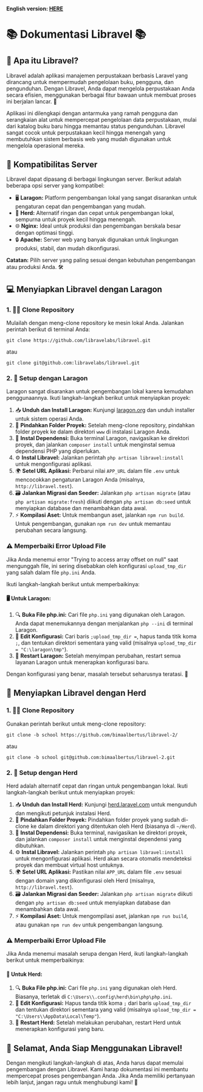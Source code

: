 #### **English version:** [HERE](https://github.com/libravelabs/libravel/blob/main/README.md)

📚 Dokumentasi Libravel 📚
==========================

🧐 Apa itu Libravel?
--------------------

Libravel adalah aplikasi manajemen perpustakaan berbasis Laravel yang dirancang untuk mempermudah pengelolaan buku, pengguna, dan pengunduhan. Dengan Libravel, Anda dapat mengelola perpustakaan Anda secara efisien, menggunakan berbagai fitur bawaan untuk membuat proses ini berjalan lancar. 🚀

Aplikasi ini dilengkapi dengan antarmuka yang ramah pengguna dan serangkaian alat untuk mempercepat pengelolaan data perpustakaan, mulai dari katalog buku baru hingga memantau status pengunduhan. Libravel sangat cocok untuk perpustakaan kecil hingga menengah yang membutuhkan sistem berbasis web yang mudah digunakan untuk mengelola operasional mereka.

🔧 Kompatibilitas Server
------------------------

Libravel dapat dipasang di berbagai lingkungan server. Berikut adalah beberapa opsi server yang kompatibel:

*   🖥️ **Laragon:** Platform pengembangan lokal yang sangat disarankan untuk pengaturan cepat dan pengembangan yang mudah.
*   🐑 **Herd:** Alternatif ringan dan cepat untuk pengembangan lokal, sempurna untuk proyek kecil hingga menengah.
*   🌐 **Nginx:** Ideal untuk produksi dan pengembangan berskala besar dengan optimasi tinggi.
*   🔒 **Apache:** Server web yang banyak digunakan untuk lingkungan produksi, stabil, dan mudah dikonfigurasi.

**Catatan:** Pilih server yang paling sesuai dengan kebutuhan pengembangan atau produksi Anda. 🛠️

💻 Menyiapkan Libravel dengan Laragon
-------------------------------------

### 1\. 🧑‍💻 Clone Repository

Mulailah dengan meng-clone repository ke mesin lokal Anda. Jalankan perintah berikut di terminal Anda:

    git clone https://github.com/libravelabs/libravel.git
    
atau

    git clone git@github.com:libravelabs/libravel.git

### 2\. 🔧 Setup dengan Laragon

Laragon sangat disarankan untuk pengembangan lokal karena kemudahan penggunaannya. Ikuti langkah-langkah berikut untuk menyiapkan proyek:

1.  📥 **Unduh dan Install Laragon:** Kunjungi [laragon.org](https://laragon.org/) dan unduh installer untuk sistem operasi Anda.
2.  📂 **Pindahkan Folder Proyek:** Setelah meng-clone repository, pindahkan folder proyek ke dalam direktori `www` di instalasi Laragon Anda.
3.  🚀 **Instal Dependensi:** Buka terminal Laragon, navigasikan ke direktori proyek, dan jalankan `composer install` untuk menginstal semua dependensi PHP yang diperlukan.
4.  ⚙️ **Instal Libravel:** Jalankan perintah `php artisan libravel:install` untuk mengonfigurasi aplikasi.
5.  🌍 **Setel URL Aplikasi:** Perbarui nilai `APP_URL` dalam file `.env` untuk mencocokkan pengaturan Laragon Anda (misalnya, `http://libravel.test`).
6.  🗃️ **Jalankan Migrasi dan Seeder:** Jalankan `php artisan migrate` (atau `php artisan migrate:fresh`) diikuti dengan `php artisan db:seed` untuk menyiapkan database dan menambahkan data awal.
7.  ⚡ **Kompilasi Aset:** Untuk membangun aset, jalankan `npm run build`. Untuk pengembangan, gunakan `npm run dev` untuk memantau perubahan secara langsung.

### ⚠️ Memperbaiki Error Upload File

Jika Anda menemui error "Trying to access array offset on null" saat mengunggah file, ini sering disebabkan oleh konfigurasi `upload_tmp_dir` yang salah dalam file `php.ini` Anda.

Ikuti langkah-langkah berikut untuk memperbaikinya:

#### 🖥️ Untuk Laragon:

1.  🔍 **Buka File php.ini:** Cari file `php.ini` yang digunakan oleh Laragon. Anda dapat menemukannya dengan menjalankan `php --ini` di terminal Laragon.
2.  🔑 **Edit Konfigurasi:** Cari baris `;upload_tmp_dir =`, hapus tanda titik koma `;`, dan tentukan direktori sementara yang valid (misalnya `upload_tmp_dir = "C:\laragon\tmp"`).
3.  🔄 **Restart Laragon:** Setelah menyimpan perubahan, restart semua layanan Laragon untuk menerapkan konfigurasi baru.

Dengan konfigurasi yang benar, masalah tersebut seharusnya teratasi. 🎉

🐑 Menyiapkan Libravel dengan Herd
----------------------------------

### 1\. 🧑‍💻 Clone Repository

Gunakan perintah berikut untuk meng-clone repository:

    git clone -b school https://github.com/bimaalbertus/libravel-2/

atau

    git clone -b school git@github.com:bimaalbertus/libravel-2.git

### 2\. 🔧 Setup dengan Herd

Herd adalah alternatif cepat dan ringan untuk pengembangan lokal. Ikuti langkah-langkah berikut untuk menyiapkan proyek:

1.  📥 **Unduh dan Install Herd:** Kunjungi [herd.laravel.com](https://herd.laravel.com/) untuk mengunduh dan mengikuti petunjuk instalasi Herd.
2.  📂 **Pindahkan Folder Proyek:** Pindahkan folder proyek yang sudah di-clone ke dalam direktori yang ditentukan oleh Herd (biasanya di `~/Herd`).
3.  🚀 **Instal Dependensi:** Buka terminal, navigasikan ke direktori proyek, dan jalankan `composer install` untuk menginstal dependensi yang dibutuhkan.
4.  ⚙️ **Instal Libravel:** Jalankan perintah `php artisan libravel:install` untuk mengonfigurasi aplikasi. Herd akan secara otomatis mendeteksi proyek dan membuat virtual host untuknya.
5.  🌍 **Setel URL Aplikasi:** Pastikan nilai `APP_URL` dalam file `.env` sesuai dengan domain yang dikonfigurasi oleh Herd (misalnya, `http://libravel.test`).
6.  🗃️ **Jalankan Migrasi dan Seeder:** Jalankan `php artisan migrate` diikuti dengan `php artisan db:seed` untuk menyiapkan database dan menambahkan data awal.
7.  ⚡ **Kompilasi Aset:** Untuk mengompilasi aset, jalankan `npm run build`, atau gunakan `npm run dev` untuk pengembangan langsung.

### ⚠️ Memperbaiki Error Upload File

Jika Anda menemui masalah serupa dengan Herd, ikuti langkah-langkah berikut untuk memperbaikinya:

#### 🐑 Untuk Herd:

1.  🔍 **Buka File php.ini:** Cari file `php.ini` yang digunakan oleh Herd. Biasanya, terletak di `C:\Users\\.config\herd\bin\php\php.ini`.
2.  🔑 **Edit Konfigurasi:** Hapus tanda titik koma `;` dari baris `upload_tmp_dir` dan tentukan direktori sementara yang valid (misalnya `upload_tmp_dir = "C:\Users\\AppData\Local\Temp"`).
3.  🔄 **Restart Herd:** Setelah melakukan perubahan, restart Herd untuk menerapkan konfigurasi yang baru.

🎉 Selamat, Anda Siap Menggunakan Libravel!
-------------------------------------------

Dengan mengikuti langkah-langkah di atas, Anda harus dapat memulai pengembangan dengan Libravel. Kami harap dokumentasi ini membantu mempercepat proses pengembangan Anda. Jika Anda memiliki pertanyaan lebih lanjut, jangan ragu untuk menghubungi kami! 🚀
